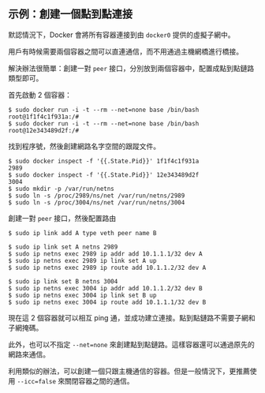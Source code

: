 ## 示例：創建一個點到點連接
默認情況下，Docker 會將所有容器連接到由 `docker0` 提供的虛擬子網中。

用戶有時候需要兩個容器之間可以直連通信，而不用通過主機網橋進行橋接。

解決辦法很簡單：創建一對 `peer` 接口，分別放到兩個容器中，配置成點到點鏈路類型即可。

首先啟動 2 個容器：
```
$ sudo docker run -i -t --rm --net=none base /bin/bash
root@1f1f4c1f931a:/#
$ sudo docker run -i -t --rm --net=none base /bin/bash
root@12e343489d2f:/#
```

找到程序號，然後創建網路名字空間的跟蹤文件。
```
$ sudo docker inspect -f '{{.State.Pid}}' 1f1f4c1f931a
2989
$ sudo docker inspect -f '{{.State.Pid}}' 12e343489d2f
3004
$ sudo mkdir -p /var/run/netns
$ sudo ln -s /proc/2989/ns/net /var/run/netns/2989
$ sudo ln -s /proc/3004/ns/net /var/run/netns/3004
```

創建一對 `peer` 接口，然後配置路由
```
$ sudo ip link add A type veth peer name B

$ sudo ip link set A netns 2989
$ sudo ip netns exec 2989 ip addr add 10.1.1.1/32 dev A
$ sudo ip netns exec 2989 ip link set A up
$ sudo ip netns exec 2989 ip route add 10.1.1.2/32 dev A

$ sudo ip link set B netns 3004
$ sudo ip netns exec 3004 ip addr add 10.1.1.2/32 dev B
$ sudo ip netns exec 3004 ip link set B up
$ sudo ip netns exec 3004 ip route add 10.1.1.1/32 dev B
```
現在這 2 個容器就可以相互 ping 通，並成功建立連接。點到點鏈路不需要子網和子網掩碼。

此外，也可以不指定 `--net=none` 來創建點到點鏈路。這樣容器還可以通過原先的網路來通信。

利用類似的辦法，可以創建一個只跟主機通信的容器。但是一般情況下，更推薦使用 `--icc=false` 來關閉容器之間的通信。
